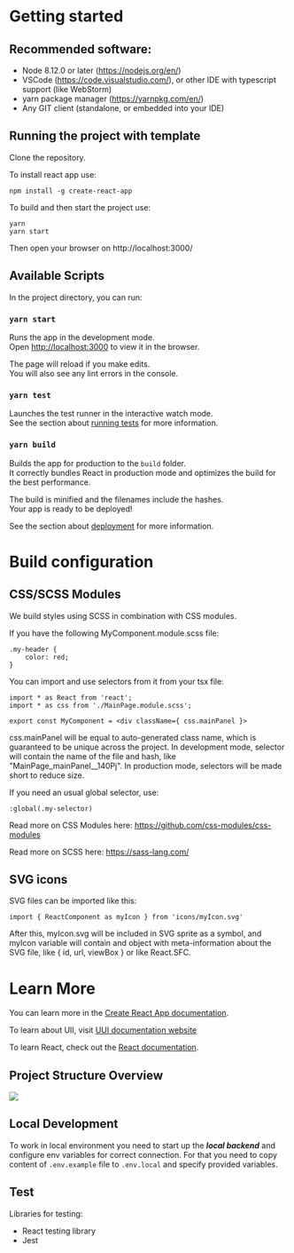 # Getting started

## Recommended software:

-   Node 8.12.0 or later (https://nodejs.org/en/)
-   VSCode (https://code.visualstudio.com/), or other IDE with typescript support (like WebStorm)
-   yarn package manager (https://yarnpkg.com/en/)
-   Any GIT client (standalone, or embedded into your IDE)

## Running the project with template

Clone the repository.

To install react app use:

```
npm install -g create-react-app
```

To build and then start the project use:

```
yarn
yarn start
```

Then open your browser on http://localhost:3000/

## Available Scripts

In the project directory, you can run:

### `yarn start`

Runs the app in the development mode.\
Open [http://localhost:3000](http://localhost:3000) to view it in the browser.

The page will reload if you make edits.\
You will also see any lint errors in the console.

### `yarn test`

Launches the test runner in the interactive watch mode.\
See the section about [running tests](https://facebook.github.io/create-react-app/docs/running-tests) for more information.

### `yarn build`

Builds the app for production to the `build` folder.\
It correctly bundles React in production mode and optimizes the build for the best performance.

The build is minified and the filenames include the hashes.\
Your app is ready to be deployed!

See the section about [deployment](https://facebook.github.io/create-react-app/docs/deployment) for more information.

# Build configuration

## CSS/SCSS Modules

We build styles using SCSS in combination with CSS modules.

If you have the following MyComponent.module.scss file:

```
.my-header {
    color: red;
}
```

You can import and use selectors from it from your tsx file:

```
import * as React from 'react';
import * as css from './MainPage.module.scss';

export const MyComponent = <div className={ css.mainPanel }>
```

css.mainPanel will be equal to auto-generated class name, which is guaranteed to be unique across the project. In development mode, selector will contain the name of the file and hash, like "MainPage_mainPanel\_\_140Pj". In production mode, selectors will be made short to reduce size.

If you need an usual global selector, use:

```
:global(.my-selector)
```

Read more on CSS Modules here: https://github.com/css-modules/css-modules

Read more on SCSS here: https://sass-lang.com/

## SVG icons

SVG files can be imported like this:

```
import { ReactComponent as myIcon } from 'icons/myIcon.svg'
```

After this, myIcon.svg will be included in SVG sprite as a symbol, and myIcon variable will contain and object with meta-information about the SVG file, like { id, url, viewBox } or like React.SFC.

[comment]: <> (## Working the .NET/Java server)

[comment]: <> (By default, the project is configured to run without the server &#40;like .NET/Java-based REST APIs&#41;.)

[comment]: <> (Usually, back-end project serves static assets as well as it's REST APIs. Considering this, when you'll get back-end server running, you need to change some settings:)

[comment]: <> (- make sure your server can serve static files from /built path.)

[comment]: <> (- the app uses Single Page Application approach, so routing is done at client-side. To support this, you'll need to tweak your server-side routing so any unknown path &#40;like /home&#41; serves the /built/index.html file content)

[comment]: <> (- on developers machines, setup the server to run on some spare port &#40;like 44301&#41;)

[comment]: <> (- Back-end developers can use "yarn build" after getting the source, to get recent version of UI scripts)

[comment]: <> (- On your build/CI script use "yarn prod" command to build the bundle.js.)

# Learn More

You can learn more in the [Create React App documentation](https://facebook.github.io/create-react-app/docs/getting-started).

To learn about UII, visit [UUI documentation website](https://uui.epam.com/)

To learn React, check out the [React documentation](https://reactjs.org/).

## Project Structure Overview

<img src='./docs/structure.png' />

## Local Development

To work in local environment you need to start up the **_local backend_** and configure env variables for correct connection.
For that you need to copy content of `.env.example` file to `.env.local` and specify provided variables.

## Test

Libraries for testing:


-   React testing library
-   Jest
